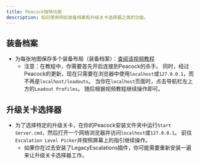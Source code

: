 ```yaml
---
title: Peacock独特功能
description: 如何使用例如装备档案和升级关卡选择器之类的功能。
---
```


## 装备档案

-   为每张地图保存多个装备布局（装备档案）：[查阅该视频教程](https://www.youtube.com/watch?v=ouD9QBSVHI0)
    -   注意：在教程中，你需要首先开启连接到Peacock的杀手。 同时，经过Peacock的更新，现在只需要在浏览器中使用`localhost`或`127.0.0.1`，而不再是`localhost/loadouts`。 当你在`localhost`页面时，点击导航栏左上方的`Loadout Profiles`。 随后根据视频教程继续操作即可。

## 升级关卡选择器

-   为了选择特定的升级关卡，在你的Peacock安装文件夹中运行`Start Server.cmd`，然后打开一个网络浏览器并访问`localhost`或`127.0.0.1`。 前往`Escalation Level Picker`并按照屏幕上的指引继续操作。
    -   如果你在过去安装了LegacyEscalations插件，你可能需要重新安装一遍来让升级关卡选择器工作。
